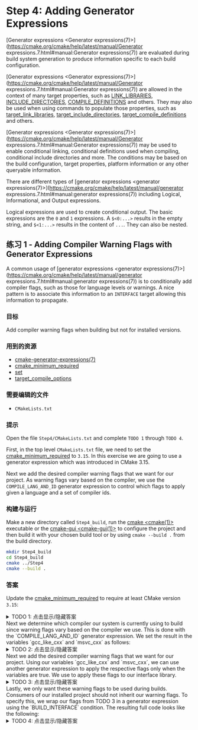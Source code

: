 # Step 4: Adding Generator Expressions

[Generator expressions <Generator expressions(7)>](https://cmake.org/cmake/help/latest/manual/Generator expressions.7.html#manual:Generator expressions(7)) are evaluated during build system generation to produce
information specific to each build configuration.

[Generator expressions <Generator expressions(7)>](https://cmake.org/cmake/help/latest/manual/Generator expressions.7.html#manual:Generator expressions(7)) are allowed in the context of many target properties,
such as [LINK_LIBRARIES](https://cmake.org/cmake/help/latest/prop_tgt/LINK_LIBRARIES.html#prop_tgt:LINK_LIBRARIES),
[INCLUDE_DIRECTORIES](https://cmake.org/cmake/help/latest/prop_tgt/INCLUDE_DIRECTORIES.html#prop_tgt:INCLUDE_DIRECTORIES),
[COMPILE_DEFINITIONS](https://cmake.org/cmake/help/latest/prop_tgt/COMPILE_DEFINITIONS.html#prop_tgt:COMPILE_DEFINITIONS) and others.
They may also be used when using commands to populate those properties,
such as [target_link_libraries](https://cmake.org/cmake/help/latest/command/target_link_libraries.html#command:target_link_libraries),
[target_include_directories](https://cmake.org/cmake/help/latest/command/target_include_directories.html#command:target_include_directories),
[target_compile_definitions](https://cmake.org/cmake/help/latest/command/target_compile_definitions.html#command:target_compile_definitions) and
others.

[Generator expressions <Generator expressions(7)>](https://cmake.org/cmake/help/latest/manual/Generator expressions.7.html#manual:Generator expressions(7)) may be used to enable conditional linking, conditional
definitions used when compiling, conditional include directories and
more. The conditions may be based on the build configuration, target
properties, platform information or any other queryable information.

There are different types of
[generator expressions <generator expressions(7)>](https://cmake.org/cmake/help/latest/manual/generator expressions.7.html#manual:generator expressions(7)) including Logical, Informational, and Output expressions.

Logical expressions are used to create conditional output. The basic
expressions are the `0` and `1` expressions. A `$<0:...>` results in the
empty string, and `$<1:...>` results in the content of `...`. They can
also be nested.

## 练习 1 - Adding Compiler Warning Flags with Generator Expressions

A common usage of
[generator expressions <generator expressions(7)>](https://cmake.org/cmake/help/latest/manual/generator expressions.7.html#manual:generator expressions(7)) is to conditionally add compiler flags, such as those for
language levels or warnings. A nice pattern is to associate this
information to an `INTERFACE` target allowing this information to
propagate.

### 目标

Add compiler warning flags when building but not for installed versions.

### 用到的资源

-   [cmake-generator-expressions(7)](https://cmake.org/cmake/help/latest/manual/cmake-generator-expressions.7.html#manual:cmake-generator-expressions(7))
-   [cmake_minimum_required](https://cmake.org/cmake/help/latest/command/cmake_minimum_required.html#command:cmake_minimum_required)
-   [set](https://cmake.org/cmake/help/latest/command/set.html#command:set)
-   [target_compile_options](https://cmake.org/cmake/help/latest/command/target_compile_options.html#command:target_compile_options)

### 需要编辑的文件

-   `CMakeLists.txt`

### 提示

Open the file `Step4/CMakeLists.txt` and complete `TODO 1` through
`TODO 4`.

First, in the top level `CMakeLists.txt` file, we need to set the
[cmake_minimum_required](https://cmake.org/cmake/help/latest/command/cmake_minimum_required.html#command:cmake_minimum_required) to `3.15`. In
this exercise we are going to use a generator expression which was
introduced in CMake 3.15.

Next we add the desired compiler warning flags that we want for our
project. As warning flags vary based on the compiler, we use the
`COMPILE_LANG_AND_ID` generator expression to control which flags to
apply given a language and a set of compiler ids.

### 构建与运行

Make a new directory called `Step4_build`, run the
[cmake <cmake(1)>](https://cmake.org/cmake/help/latest/manual/cmake.1.html#manual:cmake(1)) executable or the
[cmake-gui <cmake-gui(1)>](https://cmake.org/cmake/help/latest/manual/cmake-gui.1.html#manual:cmake-gui(1)) to configure
the project and then build it with your chosen build tool or by using
`cmake --build .` from the build directory.

```bash
mkdir Step4_build
cd Step4_build
cmake ../Step4
cmake --build .
```

### 答案

Update the [cmake_minimum_required](https://cmake.org/cmake/help/latest/command/cmake_minimum_required.html#command:cmake_minimum_required) to
require at least CMake version `3.15`:

<details><summary>TODO 1: 点击显示/隐藏答案</summary>
::: {#MathFunctions-CMakeLists.txt-minimum-required-step4 .literalinclude caption="TODO 1: CMakeLists.txt" language="cmake" end-before="# set the project name and version"}
Step5/CMakeLists.txt
:::

</details>
Next we determine which compiler our system is currently using to build
since warning flags vary based on the compiler we use. This is done with
the `COMPILE_LANG_AND_ID` generator expression. We set the result in the
variables `gcc_like_cxx` and `msvc_cxx` as follows:

<details><summary>TODO 2: 点击显示/隐藏答案</summary>
::: {#CMakeLists.txt-compile_lang_and_id .literalinclude caption="TODO 2: CMakeLists.txt" language="cmake" start-after="# the BUILD_INTERFACE genex" end-before="target_compile_options(tutorial_compiler_flags INTERFACE"}
Step5/CMakeLists.txt
:::

</details>
Next we add the desired compiler warning flags that we want for our
project. Using our variables `gcc_like_cxx` and `msvc_cxx`, we can use
another generator expression to apply the respective flags only when the
variables are true. We use  to apply these flags to our interface library.

<details><summary>TODO 3: 点击显示/隐藏答案</summary>
```cmake
target_compile_options(tutorial_compiler_flags INTERFACE
  "$<${gcc_like_cxx}:-Wall;-Wextra;-Wshadow;-Wformat=2;-Wunused>"
  "$<${msvc_cxx}:-W3>"
)
```

</details>
Lastly, we only want these warning flags to be used during builds.
Consumers of our installed project should not inherit our warning flags.
To specify this, we wrap our flags from TODO 3 in a generator expression
using the `BUILD_INTERFACE` condition. The resulting full code looks
like the following:

<details><summary>TODO 4: 点击显示/隐藏答案</summary>
::: {#CMakeLists.txt-target_compile_options-genex .literalinclude caption="TODO 4: CMakeLists.txt" language="cmake" start-after="set(msvc_cxx \"$<COMPILE_LANG_AND_ID:CXX,MSVC>\")" end-before="# configure a header file to pass some of the CMake settings"}
Step5/CMakeLists.txt
:::

</details>
